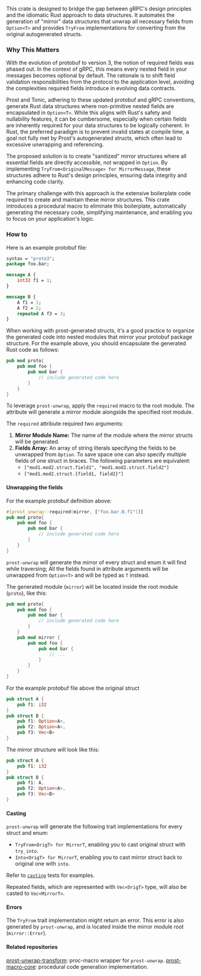This crate is designed to bridge the gap between gRPC's design principles and
the idiomatic Rust approach to data structures. It automates the generation of
"mirror" data structures that unwrap all necessary fields from `Option<T>` and
provides `TryFrom` implementations for converting from the original
autogenerated structs.

### Why This Matters

With the evolution of protobuf to version 3, the notion of required fields was
phased out. In the context of gRPC, this means every nested field in your
messages becomes optional by default. The rationale is to shift field validation
responsibilities from the protocol to the application level, avoiding the
complexities required fields introduce in evolving data contracts.

Prost and Tonic, adhering to these updated protobuf and gRPC conventions,
generate Rust data structures where non-primitive nested fields are encapsulated
in `Option<T>`. While this aligns with Rust's safety and nullability features,
it can be cumbersome, especially when certain fields are inherently required for
your data structures to be logically coherent. In Rust, the preferred paradigm
is to prevent invalid states at compile time, a goal not fully met by Prost's
autogenerated structs, which often lead to excessive unwrapping and referencing.

The proposed solution is to create "sanitized" mirror structures where all
essential fields are directly accessible, not wrapped in `Option`. By
implementing `TryFrom<OriginalMessage> for MirrorMessage`, these structures
adhere to Rust's design principles, ensuring data integrity and enhancing code
clarity.

The primary challenge with this approach is the extensive boilerplate code
required to create and maintain these mirror structures. This crate introduces a
procedural macro to eliminate this boilerplate, automatically generating the
necessary code, simplifying maintenance, and enabling you to focus on your
application's logic.

### How to

Here is an example protobuf file:

```proto
syntax = "proto3";
package foo.bar;

message A {
    int32 f1 = 1;
}

message B {
    A f1 = 1;
    A f2 = 2;
    repeated A f3 = 3;
}
```

When working with prost-generated structs, it's a good practice to organize the
generated code into nested modules that mirror your protobuf package structure.
For the example above, you should encapsulate the generated Rust code as
follows:

```rust
pub mod proto{
    pub mod foo {
        pub mod bar {
            // include generated code here
        }
    }
}
```

To leverage `prost-unwrap`, apply the `required` macro to the root module. The
attribute will generate a mirror module alongside the specified root module.

The `required` attribute required two arguments:

1. **Mirror Module Name:** The name of the module where the mirror structs will
   be generated.
2. **Fields Array:** An array of string literals specifying the fields to be
   unwrapped from `Option`. To save space one can also specify multiple fields
   of one struct in braces. The following parameters are equivalent:
   - `["mod1.mod2.struct.field1", "mod1.mod2.struct.field2"]`
   - `["mod1.mod2.struct.{field1, field2}"]`

#### Unwrapping the fields

For the example protobuf definition above:

```rust
#[prost_unwrap::required(mirror, ["foo.bar.B.f1"])]
pub mod proto{
    pub mod foo {
        pub mod bar {
            // include generated code here
        }
    }
}
```

`prost-unwrap` will generate the mirror of every struct and enum it will find
while traversing; All the fields found in attribute arguments will be unwrapped
from `Option<T>` and will be typed as `T` instead.

The generated module (`mirror`) will be located inside the root module
(`proto`), like this:

```rust
pub mod proto{
    pub mod foo {
        pub mod bar {
            // include generated code here
        }
    }
    pub mod mirror {
        pub mod foo {
            pub mod bar {
                // ...
            }
        }
    }
}
```

For the example protobuf file above the original struct

```rust
pub struct A {
    pub f1: i32
}
pub struct B {
    pub f1: Option<A>,
    pub f2: Option<A>,
    pub f3: Vec<B>
}
```

The mirror structure will look like this:

```rust
pub struct A {
    pub f1: i32
}
pub struct B {
    pub f1: A,
    pub f2: Option<A>,
    pub f3: Vec<B>
}
```

#### Casting

`prost-unwrap` will generate the following trait implementations for every
struct and enum:

- `TryFrom<OrigT> for MirrorT`, enabling you to cast original struct with
  `try_into`.
- `Into<OrigT> for MirrorT`, enabling you to cast mirror struct back to original
  one with `into`.

Refer to [`casting`](tests/casting.rs) tests for examples.

Repeated fields, which are represented with `Vec<OrigT>` type, will also be
casted to `Vec<MirrorT>`.

#### Errors

The `TryFrom` trait implementation might return an error. This error is also
generated by `prost-unwrap`, and is located inside the mirror module root
(`mirror::Error`).

#### Related repositories

[prost-unwrap-transform](https://github.com/spawn-link/prost-unwrap-transform):
proc-macro wrapper for `prost-unwrap`.
[prost-macro-core](https://github.com/spawn-link/prost-unwrap-core): procedural
code generation implementation.
